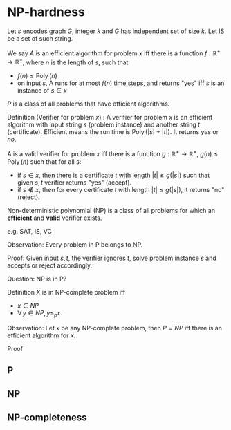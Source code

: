 # NP-hardness

Let $s$ encodes graph $G$, integer $k$ and $G$ has independent set of size $k$. Let IS be a set of such string.

We say $A$ is an efficient algorithm for problem $x$ iff there is a function $f:\mathbb{R} ^+ \rightarrow \mathbb{R} ^+$, where $n$ is the length of $s$, such that
- $f(n)\le \operatorname{Poly}(n)$
- on input $s$, A runs for at most $f(n)$ time steps, and returns "yes" iff $s$ is an instance of $s\in x$

$P$ is a class of all problems that have efficient algorithms.

Definition (Verifier for problem $x$)
: A verifier for problem $x$ is an efficient algorithm with input string $s$ (problem instance) and another string $t$ (certificate). Efficient means the run time is $\operatorname{Poly}(\left\vert s \right\vert + \left\vert t \right\vert)$. It returns *yes* or *no*.

A is a valid verifier for problem $x$ iff there is a function $g: \mathbb{R} ^+ \rightarrow \mathbb{R} ^+$, $g(n)\le \operatorname{Poly}(n)$ such that for all s:
- if $s\in x$, then there is a certificate $t$ with length $\left\vert t \right\vert \le g(\left\vert s \right\vert)$ such that given $s, t$ verifier returns "yes" (accept).
- if $s\notin x$, then for every certificate $t$ with length $\left\vert t \right\vert\le g(\left\vert s \right\vert)$, it returns "no" (reject).

Non-deterministic polynomial (NP) is a class of all problems for which an **efficient** and **valid** verifier exists.

e.g. SAT, IS, VC

Observation: Every problem in P belongs to NP.

Proof:
Given input $s, t$, the verifier ignores $t$, solve problem instance $s$ and accepts or reject accordingly.

Question: NP is in P?

Definition
$X$ is in NP-complete problem iff
-  $x\in NP$
- $\forall\, y \in NP, y \le_p x$.

Observation: Let $x$ be any NP-complete problem, then $P=NP$ iff there is an efficient algorithm for $x$.

Proof





## P



## NP


## NP-completeness
